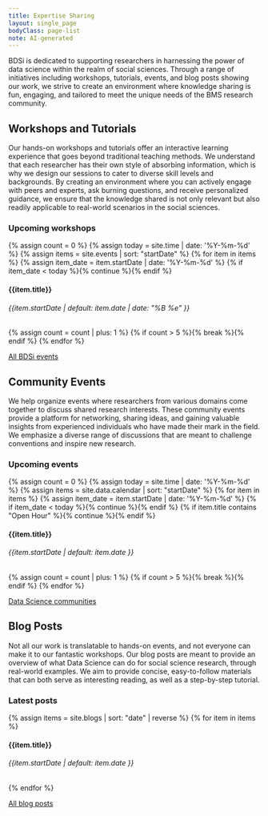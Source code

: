 ```yaml
---
title: Expertise Sharing
layout: single_page
bodyClass: page-list
note: AI-generated
---
```


BDSi is dedicated to supporting researchers in harnessing the power of data science within the realm of social sciences. Through a range of initiatives including workshops, tutorials, events, and blog posts showing our work, we strive to create an environment where knowledge sharing is fun, engaging, and tailored to meet the unique needs of the BMS research community.

## Workshops and Tutorials
Our hands-on workshops and tutorials offer an interactive learning experience that goes beyond traditional teaching methods. We understand that each researcher has their own style of absorbing information, which is why we design our sessions to cater to diverse skill levels and backgrounds. By creating an environment where you can actively engage with peers and experts, ask burning questions, and receive personalized guidance, we ensure that the knowledge shared is not only relevant but also readily applicable to real-world scenarios in the social sciences.

### Upcoming workshops
{% assign count = 0 %}
{% assign today = site.time | date: '%Y-%m-%d' %}
{% assign items = site.events | sort: "startDate" %}
{% for item in items %}
  {% assign item_date = item.startDate | date: '%Y-%m-%d' %}
  {% if item_date < today %}{% continue %}{% endif %}
  
#### {{item.title}}
###### {{item.startDate | default: item.date | date: "%B %e" }}

  {% assign count = count | plus: 1 %}
  {% if count > 5 %}{% break %}{% endif %}
{% endfor %}


<a href="{% link events.html %}" class="button center mb-6">All BDSi events</a>

## Community Events
We help organize events where researchers from various domains come together to discuss shared research interests. These community events provide a platform for networking, sharing ideas, and gaining valuable insights from experienced individuals who have made their mark in the field. We emphasize a diverse range of discussions that are meant to challenge conventions and inspire new research.

### Upcoming events
{% assign count = 0 %}
{% assign today = site.time | date: '%Y-%m-%d' %}
{% assign items = site.data.calendar | sort: "startDate" %}
{% for item in items %}
  {% assign item_date = item.startDate | date: '%Y-%m-%d' %}
  {% if item_date < today %}{% continue %}{% endif %}
  {% if item.title contains "Open Hour" %}{% continue %}{% endif %}
  
#### {{item.title}}
###### {{item.startDate | default: item.date }}

  {% assign count = count | plus: 1 %}
  {% if count > 5 %}{% break %}{% endif %}
{% endfor %}

<a href="{% link community.html %}" class="button center mb-6">Data Science communities</a>

## Blog Posts
Not all our work is translatable to hands-on events, and not everyone can make it to our fantastic workshops. Our blog posts are meant to provide an overview of what Data Science can do for social science research, through real-world examples. We aim to provide concise, easy-to-follow materials that can both serve as interesting reading, as well as a step-by-step tutorial.

### Latest posts
{% assign items = site.blogs | sort: "date" | reverse %}
{% for item in items %}

#### {{item.title}}
###### {{item.startDate | default: item.date }}

{% endfor %}

<a href="{% link blogs.html %}" class="button center mb-6">All blog posts</a>